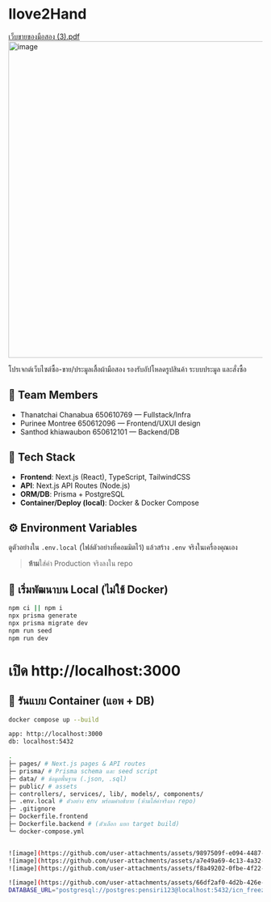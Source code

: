 # Ilove2Hand
[เว็บขายของมือสอง (3).pdf](https://github.com/user-attachments/files/23112565/3.pdf)
<img width="1112" height="626" alt="image" src="https://github.com/user-attachments/assets/d970c06f-7514-411a-a636-3f61fcb38ec7" />

โปรเจกต์เว็บไซต์ซื้อ-ขาย/ประมูลเสื้อผ้ามือสอง รองรับอัปโหลดรูปสินค้า ระบบประมูล และสั่งซื้อ

## 👥 Team Members
- Thanatchai Chanabua  650610769 — Fullstack/Infra 
- Purinee Montree 650612096 — Frontend/UXUI design
- Santhod khiawaubon 650612101 — Backend/DB

## 🧰 Tech Stack
- **Frontend**: Next.js (React), TypeScript, TailwindCSS
- **API**: Next.js API Routes (Node.js)
- **ORM/DB**: Prisma + PostgreSQL
- **Container/Deploy (local)**: Docker & Docker Compose

## ⚙️ Environment Variables
ดูตัวอย่างใน `.env.local` (ไฟล์ตัวอย่างที่คอมมิตไว้) แล้วสร้าง `.env` จริงในเครื่องคุณเอง  
> **ห้าม**ใส่ค่า Production จริงลงใน repo

## 🚀 เริ่มพัฒนาบน Local (ไม่ใช้ Docker)
```bash
npm ci || npm i
npx prisma generate
npx prisma migrate dev
npm run seed
npm run dev
```
# เปิด http://localhost:3000

## 🐳 รันแบบ Container (แอพ + DB)
```bash 
docker compose up --build

app: http://localhost:3000
db: localhost:5432

.
├─ pages/ # Next.js pages & API routes
├─ prisma/ # Prisma schema และ seed script
├─ data/ # ข้อมูลพื้นฐาน (.json, .sql)
├─ public/ # assets
├─ controllers/, services/, lib/, models/, components/
├─ .env.local # ตัวอย่าง env พร้อมคำอธิบาย (ห้ามใส่ค่าจริงลง repo)
├─ .gitignore
├─ Dockerfile.frontend
├─ Dockerfile.backend # (ตัวเลือก แยก target build)
└─ docker-compose.yml


![image](https://github.com/user-attachments/assets/9897509f-e094-4487-b087-c54353cf7578)
![image](https://github.com/user-attachments/assets/a7e49a69-4c13-4a32-a5d8-d65a613eb81e)
![image](https://github.com/user-attachments/assets/f8a49202-0fbe-4f22-94b9-d81d7b8c5001)

![image](https://github.com/user-attachments/assets/66df2af0-4d2b-426e-87ab-e4c07a3f1cc3)
DATABASE_URL="postgresql://postgres:pensiri123@localhost:5432/icn_freeze?schema=public"
